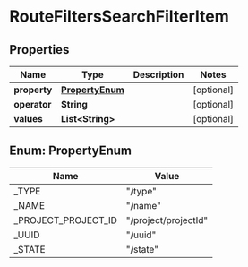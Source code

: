 

# RouteFiltersSearchFilterItem


## Properties

| Name | Type | Description | Notes |
|------------ | ------------- | ------------- | -------------|
|**property** | [**PropertyEnum**](#PropertyEnum) |  |  [optional] |
|**operator** | **String** |  |  [optional] |
|**values** | **List&lt;String&gt;** |  |  [optional] |



## Enum: PropertyEnum

| Name | Value |
|---- | -----|
| _TYPE | &quot;/type&quot; |
| _NAME | &quot;/name&quot; |
| _PROJECT_PROJECT_ID | &quot;/project/projectId&quot; |
| _UUID | &quot;/uuid&quot; |
| _STATE | &quot;/state&quot; |



